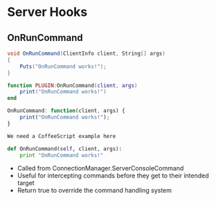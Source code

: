 # Server Hooks

## OnRunCommand

``` csharp
void OnRunCommand(ClientInfo client, String[] args)
{
    Puts("OnRunCommand works!");
}
```

``` lua
function PLUGIN:OnRunCommand(client, args)
    print("OnRunCommand works!")
end
```

``` javascript
OnRunCommand: function(client, args) {
    print("OnRunCommand works!");
}
```

``` coffeescript
We need a CoffeeScript example here
```

``` python
def OnRunCommand(self, client, args):
    print "OnRunCommand works!"
```

 * Called from ConnectionManager.ServerConsoleCommand
 * Useful for intercepting commands before they get to their intended target
 * Return true to override the command handling system
